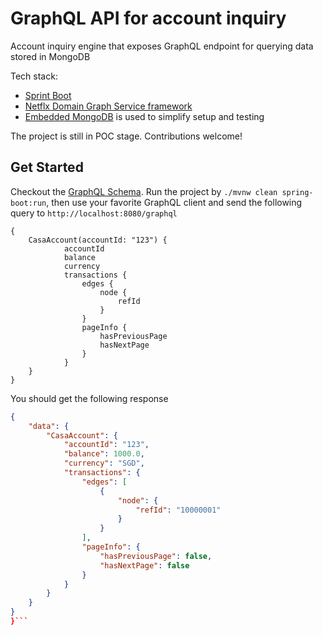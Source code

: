 # GraphQL API for account inquiry

Account inquiry engine that exposes GraphQL endpoint for querying data stored in MongoDB

Tech stack:

* [Sprint Boot](https://spring.io/)
* [Netflx Domain Graph Service framework](https://netflix.github.io/dgs/)
* [Embedded MongoDB]() is used to simplify setup and testing

The project is still in POC stage. Contributions welcome!

## Get Started

Checkout the [GraphQL Schema](src/main/resources/schema/schema.graphqls). Run the project
by ```./mvnw clean spring-boot:run```, then use your favorite GraphQL client and send the following query
to ```http://localhost:8080/graphql```

```text
{
    CasaAccount(accountId: "123") {
            accountId
            balance
            currency
            transactions {
                edges {
                    node {
                        refId
                    }
                }
                pageInfo {
                    hasPreviousPage
                    hasNextPage
                }
            }
    }
}
```

You should get the following response

```json
{
    "data": {
        "CasaAccount": {
            "accountId": "123",
            "balance": 1000.0,
            "currency": "SGD",
            "transactions": {
                "edges": [
                    {
                        "node": {
                            "refId": "10000001"
                        }
                    }
                ],
                "pageInfo": {
                    "hasPreviousPage": false,
                    "hasNextPage": false
                }
            }
        }
    }
}
}```
